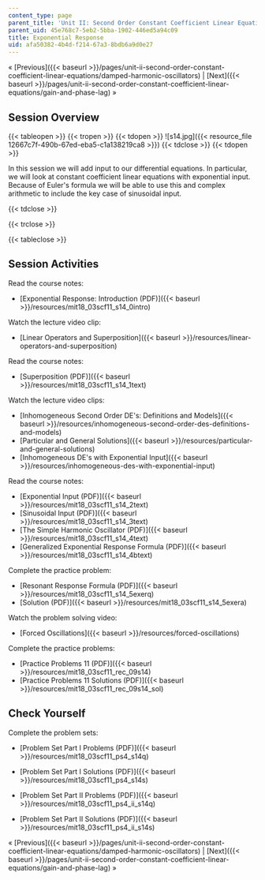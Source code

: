 ```yaml
---
content_type: page
parent_title: 'Unit II: Second Order Constant Coefficient Linear Equations'
parent_uid: 45e768c7-5eb2-5bba-1902-446ed5a94c09
title: Exponential Response
uid: afa50382-4b4d-f214-67a3-8bdb6a9d0e27
---
```


« [Previous]({{< baseurl >}}/pages/unit-ii-second-order-constant-coefficient-linear-equations/damped-harmonic-oscillators) | [Next]({{< baseurl >}}/pages/unit-ii-second-order-constant-coefficient-linear-equations/gain-and-phase-lag) »

Session Overview
----------------

{{< tableopen >}}
{{< tropen >}}
{{< tdopen >}}
![s14.jpg]({{< resource_file 12667c7f-490b-67ed-eba5-c1a138219ca8 >}})
{{< tdclose >}}
{{< tdopen >}}


In this session we will add input to our differential equations. In particular, we will look at constant coefficient linear equations with exponential input. Because of Euler's formula we will be able to use this and complex arithmetic to include the key case of sinusoidal input.


{{< tdclose >}}

{{< trclose >}}

{{< tableclose >}}

Session Activities
------------------

Read the course notes:

*   [Exponential Response: Introduction (PDF)]({{< baseurl >}}/resources/mit18_03scf11_s14_0intro)

Watch the lecture video clip:

*   [Linear Operators and Superposition]({{< baseurl >}}/resources/linear-operators-and-superposition)

Read the course notes:

*   [Superposition (PDF)]({{< baseurl >}}/resources/mit18_03scf11_s14_1text)

Watch the lecture video clips:

*   [Inhomogeneous Second Order DE's: Definitions and Models]({{< baseurl >}}/resources/inhomogeneous-second-order-des-definitions-and-models)
*   [Particular and General Solutions]({{< baseurl >}}/resources/particular-and-general-solutions)
*   [Inhomogeneous DE's with Exponential Input]({{< baseurl >}}/resources/inhomogeneous-des-with-exponential-input)

Read the course notes:

*   [Exponential Input (PDF)]({{< baseurl >}}/resources/mit18_03scf11_s14_2text)
*   [Sinusoidal Input (PDF)]({{< baseurl >}}/resources/mit18_03scf11_s14_3text)
*   [The Simple Harmonic Oscillator (PDF)]({{< baseurl >}}/resources/mit18_03scf11_s14_4text)
*   [Generalized Exponential Response Formula (PDF)]({{< baseurl >}}/resources/mit18_03scf11_s14_4btext)

Complete the practice problem:

*   [Resonant Response Formula (PDF)]({{< baseurl >}}/resources/mit18_03scf11_s14_5exerq)
*   [Solution (PDF)]({{< baseurl >}}/resources/mit18_03scf11_s14_5exera)

Watch the problem solving video:

*   [Forced Oscillations]({{< baseurl >}}/resources/forced-oscillations)

Complete the practice problems:

*   [Practice Problems 11 (PDF)]({{< baseurl >}}/resources/mit18_03scf11_rec_09s14)
*   [Practice Problems 11 Solutions (PDF)]({{< baseurl >}}/resources/mit18_03scf11_rec_09s14_sol)

Check Yourself
--------------

Complete the problem sets:

*   [Problem Set Part I Problems (PDF)]({{< baseurl >}}/resources/mit18_03scf11_ps4_s14q)
*   [Problem Set Part I Solutions (PDF)]({{< baseurl >}}/resources/mit18_03scf11_ps4_s14s)
  
*   [Problem Set Part II Problems (PDF)]({{< baseurl >}}/resources/mit18_03scf11_ps4_ii_s14q)
*   [Problem Set Part II Solutions (PDF)]({{< baseurl >}}/resources/mit18_03scf11_ps4_ii_s14s)

« [Previous]({{< baseurl >}}/pages/unit-ii-second-order-constant-coefficient-linear-equations/damped-harmonic-oscillators) | [Next]({{< baseurl >}}/pages/unit-ii-second-order-constant-coefficient-linear-equations/gain-and-phase-lag) »